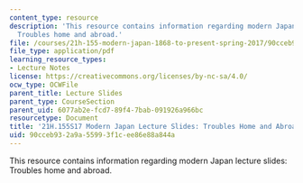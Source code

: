 ```yaml
---
content_type: resource
description: 'This resource contains information regarding modern Japan lecture slides:
  Troubles home and abroad.'
file: /courses/21h-155-modern-japan-1868-to-present-spring-2017/90cceb932a9a55993f1cee86e88a844a_MIT21H_155S17_Troubles.pdf
file_type: application/pdf
learning_resource_types:
- Lecture Notes
license: https://creativecommons.org/licenses/by-nc-sa/4.0/
ocw_type: OCWFile
parent_title: Lecture Slides
parent_type: CourseSection
parent_uid: 6077ab2e-fcd7-89f4-7bab-091926a966bc
resourcetype: Document
title: '21H.155S17 Modern Japan Lecture Slides: Troubles Home and Abroad'
uid: 90cceb93-2a9a-5599-3f1c-ee86e88a844a
---
```

This resource contains information regarding modern Japan lecture slides: Troubles home and abroad.